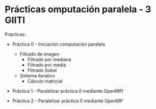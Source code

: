 # Prácticas omputación paralela - 3 GIITI

Prácticas:

- Práctica 0 - Iniciación computación paralela
    - Filtrado de imagen
        - Filtrado por mediana
        - Filtrado por media
        - Filtrado Sobel
    - Sistema iterativo
        - Cálculo matricial

- Práctica 1 - Paralelizar práctica 0 mediante OpenMPI
- Práctica 2 - Paralelizar práctica 0 mediante OpenMP
